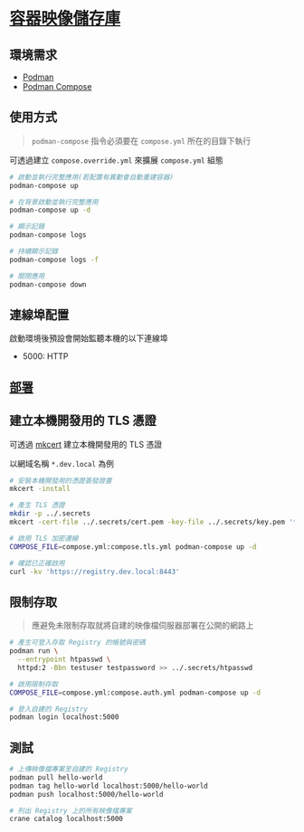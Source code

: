 # [容器映像儲存庫](https://docs.docker.com/registry/)

## 環境需求

- [Podman](https://podman.io/)
- [Podman Compose](https://github.com/containers/podman-compose)

## 使用方式

> `podman-compose` 指令必須要在 `compose.yml` 所在的目錄下執行

可透過建立 `compose.override.yml` 來擴展 `compose.yml` 組態

```sh
# 啟動並執行完整應用(若配置有異動會自動重建容器)
podman-compose up

# 在背景啟動並執行完整應用
podman-compose up -d

# 顯示記錄
podman-compose logs

# 持續顯示記錄
podman-compose logs -f

# 關閉應用
podman-compose down
```

## 連線埠配置

啟動環境後預設會開始監聽本機的以下連線埠

- 5000: HTTP

## [部署](https://distribution.github.io/distribution/about/deploying/)

## 建立本機開發用的 TLS 憑證

可透過 [mkcert](https://github.com/FiloSottile/mkcert) 建立本機開發用的 TLS 憑證

以網域名稱 `*.dev.local` 為例

```sh
# 安裝本機開發用的憑證簽發證書
mkcert -install

# 產生 TLS 憑證
mkdir -p ../.secrets
mkcert -cert-file ../.secrets/cert.pem -key-file ../.secrets/key.pem '*.dev.local'

# 啟用 TLS 加密連線
COMPOSE_FILE=compose.yml:compose.tls.yml podman-compose up -d

# 確認已正確啟用
curl -kv 'https://registry.dev.local:8443'
```

## 限制存取

> 應避免未限制存取就將自建的映像檔伺服器部署在公開的網路上

```sh
# 產生可登入存取 Registry 的帳號與密碼
podman run \
  --entrypoint htpasswd \
  httpd:2 -Bbn testuser testpassword >> ../.secrets/htpasswd

# 啟用限制存取
COMPOSE_FILE=compose.yml:compose.auth.yml podman-compose up -d

# 登入自建的 Registry
podman login localhost:5000
```

## 測試

```sh
# 上傳映像檔專案至自建的 Registry
podman pull hello-world
podman tag hello-world localhost:5000/hello-world
podman push localhost:5000/hello-world

# 列出 Registry 上的所有映像檔專案
crane catalog localhost:5000
```

